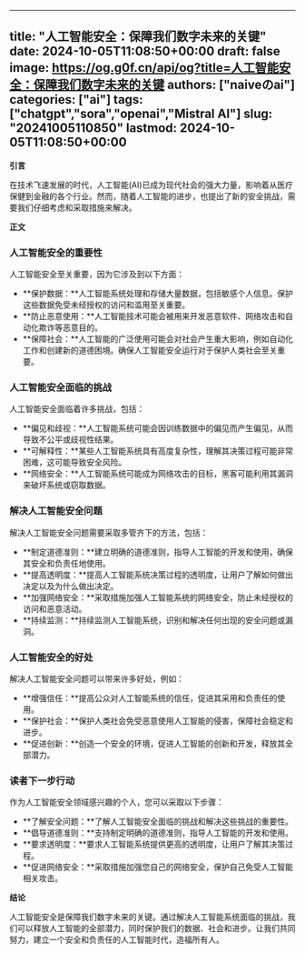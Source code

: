 
---
title: "人工智能安全：保障我们数字未来的关键"
date: 2024-10-05T11:08:50+00:00
draft: false
image: https://og.g0f.cn/api/og?title=人工智能安全：保障我们数字未来的关键
authors: ["naiveのai"]
categories: ["ai"]
tags: ["chatgpt","sora","openai","Mistral AI"]
slug: "20241005110850"
lastmod: 2024-10-05T11:08:50+00:00
---
**引言**

在技术飞速发展的时代，人工智能(AI)已成为现代社会的强大力量，影响着从医疗保健到金融的各个行业。然而，随着人工智能的进步，也提出了新的安全挑战，需要我们仔细考虑和采取措施来解决。

**正文**

### 人工智能安全的重要性

人工智能安全至关重要，因为它涉及到以下方面：

- **保护数据：**人工智能系统处理和存储大量数据，包括敏感个人信息。保护这些数据免受未经授权的访问和滥用至关重要。
- **防止恶意使用：**人工智能技术可能会被用来开发恶意软件、网络攻击和自动化欺诈等恶意目的。
- **保障社会：**人工智能的广泛使用可能会对社会产生重大影响，例如自动化工作和创建新的道德困境。确保人工智能安全运行对于保护人类社会至关重要。

### 人工智能安全面临的挑战

人工智能安全面临着许多挑战，包括：

- **偏见和歧视：**人工智能系统可能会因训练数据中的偏见而产生偏见，从而导致不公平或歧视性结果。
- **可解释性：**某些人工智能系统具有高度复杂性，理解其决策过程可能非常困难，这可能导致安全风险。
- **网络安全：**人工智能系统可能成为网络攻击的目标，黑客可能利用其漏洞来破坏系统或窃取数据。

### 解决人工智能安全问题

解决人工智能安全问题需要采取多管齐下的方法，包括：

- **制定道德准则：**建立明确的道德准则，指导人工智能的开发和使用，确保其安全和负责任地使用。
- **提高透明度：**提高人工智能系统决策过程的透明度，让用户了解如何做出决定以及为什么做出决定。
- **加强网络安全：**采取措施加强人工智能系统的网络安全，防止未经授权的访问和恶意活动。
- **持续监测：**持续监测人工智能系统，识别和解决任何出现的安全问题或漏洞。

### 人工智能安全的好处

解决人工智能安全问题可以带来许多好处，例如：

- **增强信任：**提高公众对人工智能系统的信任，促进其采用和负责任的使用。
- **保护社会：**保护人类社会免受恶意使用人工智能的侵害，保障社会稳定和进步。
- **促进创新：**创造一个安全的环境，促进人工智能的创新和开发，释放其全部潜力。

### 读者下一步行动

作为人工智能安全领域感兴趣的个人，您可以采取以下步骤：

- **了解安全问题：**了解人工智能安全面临的挑战和解决这些挑战的重要性。
- **倡导道德准则：**支持制定明确的道德准则，指导人工智能的开发和使用。
- **要求透明度：**要求人工智能系统提供更高的透明度，让用户了解其决策过程。
- **促进网络安全：**采取措施加强您自己的网络安全，保护自己免受人工智能相关攻击。

**结论**

人工智能安全是保障我们数字未来的关键。通过解决人工智能系统面临的挑战，我们可以释放人工智能的全部潜力，同时保护我们的数据、社会和进步。让我们共同努力，建立一个安全和负责任的人工智能时代，造福所有人。